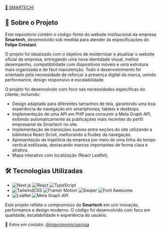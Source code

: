 [🔗 SMARTECH!](https://www.instagram.com/smartechrs)

## 📌 Sobre o Projeto
Este repositório contém o código-fonte do website institucional da empresa **Smartech**, desenvolvido sob medida para atender às especificações do **Felipe Crestani**. 

O projeto foi idealizado com o objetivo de modernizar e atualizar o website oficial da empresa, entregando uma nova identidade visual, melhor desempenho, compatibilidade com dispositivos móveis e uma estrutura mais organizada e de fácil manutenção. Todo o desenvolvimento foi orientado pela necessidade de reforçar a presença digital da marca, unindo performance, design responsivo e escalabilidade.

O projeto foi desenvolvido com foco nas necessidades específicas do cliente, incluindo:

- Design adaptado para diferentes tamanhos de tela, garantindo uma boa experiência de navegação em smartphones, tablets e desktops.
- Implementação de uma API em PHP para consumir a Meta Graph API, exibindo automaticamente as publicações mais recentes do perfil empresarial da Smartech no site.
- Implementação de transições suaves entre seções do site utilizando a biblioteca React Scroll, melhorando a fluidez da navegação.
- Apresentação da trajetória da empresa por meio de uma linha do tempo vertical estilizada, destacando marcos importantes de forma clara e atrativa.
- Mapa interativo com localização (React Leaflet).
  
## 🛠️ Tecnologias Utilizadas
- ![Next.js](https://img.shields.io/badge/Next.js-003D41?logo=nextdotjs) ![React](https://img.shields.io/badge/React-003D41?logo=react) ![TypeScript](https://img.shields.io/badge/TypeScript-003D41?logo=typescript)
- ![TailwindCSS](https://img.shields.io/badge/TailwindCSS-003D41?logo=tailwindcss) ![Framer Motion](https://img.shields.io/badge/Framer_Motion-003D41?logo=framer) ![Swiper](https://img.shields.io/badge/Swiper-003D41?logo=swiper) ![Font Awesome](https://img.shields.io/badge/Font_Awesome-003D41?logo=fontawesome).
- ![Leaflet](https://img.shields.io/badge/Leaflet-003D41?logo=leaflet) ![Meta Graph API](https://img.shields.io/badge/Meta_Graph_API_(Instagram)-003D41?logo=instagram)










Este projeto reflete o compromisso da **Smartech** em unir inovação, performance e design moderno. O código foi desenvolvido com foco em qualidade, escalabilidade e experiência do usuário.

📩 Entre em contato: [@mayconviniciusrosa](https://mayconviniciusdev.com)